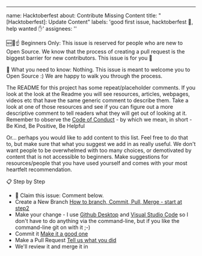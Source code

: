 ---
name: Hacktoberfest
about: Contribute Missing Content
title: "[Hacktoberfest]: Update Content"
labels: 'good first issue, hacktoberfest :children_crossing:, help wanted :hand:'
assignees: ''

🆕🐥☝ Beginners Only:
This issue is reserved for people who are new to Open Source. We know that the process of creating a pull request is the biggest barrier for new contributors. This issue is for you 💝

🤔 What you need to know:
Nothing. This issue is meant to welcome you to Open Source :) We are happy to walk you through the process.

The README for this project has some repeat/placeholder comments. If you look at the look at the Readme you will see resources, articles, webpages, videos etc that have the same generic comment to describe them. Take a look at one of those resources and see if you can figure out a more descriptive comment to tell readers what they will get out of looking at it. Remember to observe the [Code of Conduct](https://github.com/msandfor/10-Easy-Steps/blob/master/code_of_conduct.md) - by which we mean, in short - Be Kind, Be Positive, Be Helpful

Or... perhaps you would like to add content to this list. Feel free to do that to, but make sure that what you suggest we add in as really useful. We don't want people to be overwhelmed with too many choices, or demotivated by content that is not accessible to beginners. Make suggestions for resources/people that you have used yourself and comes with your most heartfelt recommendation.

📋 Step by Step
* 🙋 Claim this issue: Comment below.
* Create a New Branch [How to branch, Commit, Pull, Merge - start at step2](https://guides.github.com/activities/hello-world/)
* Make your change - I use [Github Desktop](https://desktop.github.com/) and [Visual Studio Code](https://code.visualstudio.com/) so I don't have to do anything via the command-line, but if you like the command-line git on with it ;-)
* Commit it [Make it a good one](https://dev.to/chrissiemhrk/git-commit-message-5e21)
* Make a Pull Request [Tell us what you did](https://github.blog/2015-01-21-how-to-write-the-perfect-pull-request/)
* We'll review it and merge it in
